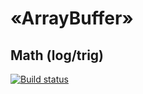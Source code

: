 # «ArrayBuffer»
## Math (log/trig)
[![Build status](https://ci.appveyor.com/api/projects/status/go286lweaxtp2mr2?svg=true)](https://ci.appveyor.com/project/bochkarevatat/mathhomework)